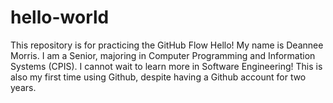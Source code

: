 # hello-world
This repository is for practicing the GitHub Flow
Hello! My name is Deannee Morris. I am a Senior, majoring in Computer Programming and Information Systems (CPIS). I cannot wait to learn more in Software Engineering! This is also my first time using Github, despite having a Github account for two years.
